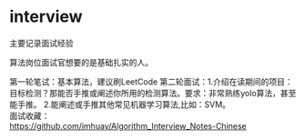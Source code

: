 # interview
主要记录面试经验

算法岗位面试官想要的是基础扎实的人。

第一轮笔试：基本算法，建议刷LeetCode
第二轮面试：1.介绍在读期间的项目：目标检测？那能否手推或阐述你所用的检测算法。要求：非常熟练yolo算法，甚至能手推。
          2.能阐述或手推其他常见机器学习算法,比如：SVM。  
面试收藏：  
https://github.com/imhuay/Algorithm_Interview_Notes-Chinese

